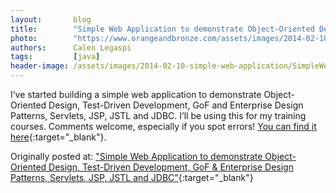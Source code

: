 ```yaml
---
layout:       blog
title:        "Simple Web Application to demonstrate Object-Oriented Design, Test-Driven Development, GoF & Enterprise Design Patterns, Servlets, JSP, JSTL and JDBC"
photo:        "https://www.orangeandbronze.com/assets/images/2014-02-10-simple-web-application/FBimage-SimpleWebApplicationToDemonstrateObjectOrientedDesign.png" 
authors:      Calen Legaspi
tags:         [java]
header-image: /assets/images/2014-02-10-simple-web-application/SimpleWebApplicationToDemonstrateObjectOrientedDesign.png
---
```

I’ve started building a simple web application to demonstrate Object-Oriented Design, Test-Driven Development, GoF and Enterprise Design Patterns, Servlets, JSP, JSTL and JDBC. I’ll be using this for my training courses. Comments welcome, especially if you spot errors! [You can find it here](https://github.com/calen-legaspi/School-Registration-Web-App){:target="_blank"}.

Originally posted at: ["Simple Web Application to demonstrate Object-Oriented Design, Test-Driven Development, GoF & Enterprise Design Patterns, Servlets, JSP, JSTL and JDBC"](http://calenlegaspi.blogspot.com/2014/09/simple-web-application-to-demonstrate.html?q=Simple+Web+Application+to+demonstrate){:target="_blank"}
